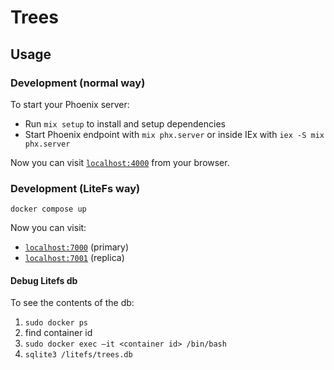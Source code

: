 # Trees

## Usage

### Development (normal way)

To start your Phoenix server:

  * Run `mix setup` to install and setup dependencies
  * Start Phoenix endpoint with `mix phx.server` or inside IEx with `iex -S mix phx.server`

Now you can visit [`localhost:4000`](http://localhost:4000) from your browser.

### Development (LiteFs way)

`docker compose up`

Now you can visit:
- [`localhost:7000`](http://localhost:7000) (primary)
- [`localhost:7001`](http://localhost:7001) (replica)

#### Debug Litefs db

To see the contents of the db:

1. `sudo docker ps`
2. find container id
3. `sudo docker exec –it <container id> /bin/bash`
4. `sqlite3 /litefs/trees.db`


